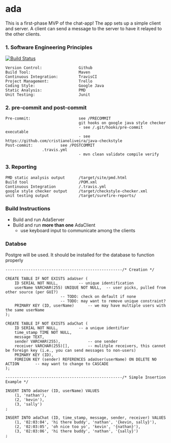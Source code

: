 # ada

This is a first-phase MVP of the chat-app! The app sets up a simple client and server. A client can send a message to the server to have it relayed to the other clients. 


### 1. Software Engineering Principles 
[![Build Status](https://travis-ci.org/LooseScruz/ada.svg?branch=develop)](https://travis-ci.org/LooseScruz/ada)


```$xslt
Version Control:                Github
Build Tool:                     Maven 
Continuous Integration:         TravisCI
Project Management:             Trello
Coding Style:                   Google Java
Static Analysis:                PMD
Unit Testing:                   Junit
```

### 2. pre-commit and post-commit

```$xslt
Pre-commit:                     see /PRECOMMIT
                                git hooks on google java style checker 
                                - see /.git/hooks/pre-commit executable
                                - see https://github.com/cristianoliveira/java-checkstyle
Post-commit:			see /POSTCOMMIT
				.travis.yml 
                                - mvn clean validate compile verify
```


### 3. Reporting

```$xslt
PMD static analysis output      /target/site/pmd.html 
Build tool                      /POM.xml
Continuous Integration          /.travis.yml          
google style checker output     /target/checkstyle-checker.xml 
unit testing output             /target/surefire-reports/  
```


### Build Instructions
- Build and run AdaServer
- Build and run **more than one** AdaClient
    - use keyboard input to communicate among the clients

### Databse 

Postgre will be used. It should be installed for the database to function properly

```$sql
---------------------------------------------------/* Creation */

CREATE TABLE IF NOT EXISTS adaUser (
	ID SERIAL NOT NULL,			-- unique identification 
	userName VARCHAR(255) UNIQUE NOT NULL, 	-- user picks, pulled from other source (per GUI?)
						-- TODO: check on default if none
						-- TODO: may want to remove unique constraint? 
	PRIMARY KEY (ID, userName)		-- we may have multiple users with the same userName
);

CREATE TABLE IF NOT EXISTS adaChat (
	ID SERIAL NOT NULL,			-- a unique identifier
	time_stamp TIME NOT NULL,	 
	message TEXT,		
	sender VARCHAR(255),			-- one sender
	receiver VARCHAR(255)[],		-- mulitple receivers, this cannot be foreign key (i.e., you can send messages to non-users)
	PRIMARY KEY (ID),
	FOREIGN KEY (sender) REFERENCES adaUser(userName) ON DELETE NO ACTION		-- may want to change to CASCADE
);

---------------------------------------------------/* Simple Insertion Example */

INSERT INTO adaUser (ID, userName) VALUES 
	(1, 'nathan'),
	(2, 'kevin'),
	(3, 'sally')
;

INSERT INTO adaChat (ID, time_stamp, message, sender, receiver) VALUES 
	(1, '02:03:04', 'hi there buddy', 'nathan', '{kevin, sally}'),
	(2, '02:03:05', 'oh nice too yo', 'kevin', '{nathan}'),
	(3, '02:03:06', 'hi there buddy', 'nathan', '{sally}')
;
```